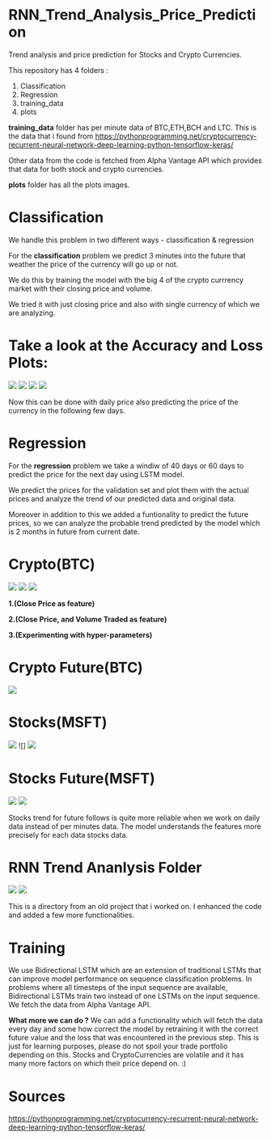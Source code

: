 # RNN_Trend_Analysis_Price_Prediction
Trend analysis and price prediction for Stocks and Crypto Currencies.

This repository has 4 folders :
1. Classification
2. Regression
3. training_data
4. plots

**training_data** folder has per minute data of BTC,ETH,BCH and LTC. This is the data that i found from https://pythonprogramming.net/cryptocurrency-recurrent-neural-network-deep-learning-python-tensorflow-keras/ 

Other data from the code is fetched from Alpha Vantage API which provides that data for both stock and crypto currencies.


**plots** folder has all the plots images.


# Classification
We handle this problem in two different ways - classification & regression

For the **classification** problem we predict 3 minutes into the future that weather the price of the currency will go up or not.

We do this by training the model with the big 4 of the crypto currrency market with their closing price and volume.

We tried it with just closing price and also with single currency of which we are analyzing.

# Take a look at the Accuracy and Loss Plots:
![](https://github.com/bharatdhyani13/RNN_Trend_Analysis_Price_Prediction/blob/main/plots/class_BTC_Loss_Acc.png)
![](https://github.com/bharatdhyani13/RNN_Trend_Analysis_Price_Prediction/blob/main/plots/class_BCH_Loss_Acc.png)
![](https://github.com/bharatdhyani13/RNN_Trend_Analysis_Price_Prediction/blob/main/plots/class_LTC_Loss_Acc.png)
![](https://github.com/bharatdhyani13/RNN_Trend_Analysis_Price_Prediction/blob/main/plots/class_ETH_Loss_Acc.png)

Now this can be done with daily price also predicting the price of the currency in the following few days.

# Regression
For the **regression** problem we take a windiw of 40 days or 60 days to predict the price for the next day using LSTM model.

We predict the prices for the validation set and plot them with the actual prices and analyze the trend of our predicted data and original data.

Moreover in addition to this we added a funtionality to predict the future prices, so we can analyze the probable trend predicted by the model which is 2 months in future from current date.

# Crypto(BTC)
![](https://github.com/bharatdhyani13/RNN_Trend_Analysis_Price_Prediction/blob/main/plots/trend_analysis_price_loss(0.0055).png) 
![](https://github.com/bharatdhyani13/RNN_Trend_Analysis_Price_Prediction/blob/main/plots/trend_analysis_price_volume_loss(0.005).png) 
![](https://github.com/bharatdhyani13/RNN_Trend_Analysis_Price_Prediction/blob/main/plots/experiment_window_size.png) 

**1.(Close Price as feature)**

**2.(Close Price, and Volume Traded as feature)**

**3.(Experimenting with hyper-parameters)**

# Crypto Future(BTC)
![](https://github.com/bharatdhyani13/RNN_Trend_Analysis_Price_Prediction/blob/main/plots/trend_analysis_price_future_prediction.png)


# Stocks(MSFT)
![](https://github.com/bharatdhyani13/RNN_Trend_Analysis_Price_Prediction/blob/main/plots/stock_close_vol_permin(volume%20feature%20doesn't%20do%20much%20difference%20in%20stocks).png)
![]
![](https://github.com/bharatdhyani13/RNN_Trend_Analysis_Price_Prediction/blob/main/plots/stocks_close_perday.png)


# Stocks Future(MSFT)
![](https://github.com/bharatdhyani13/RNN_Trend_Analysis_Price_Prediction/blob/main/plots/stocks_close_permin.png)
![](https://github.com/bharatdhyani13/RNN_Trend_Analysis_Price_Prediction/blob/main/plots/stock_close_vol_perday(volume%20feature%20doesn't%20do%20much%20difference%20in%20stocks).png)

Stocks trend for future follows is quite more reliable when we work on daily data instead of per minutes data.
The model understands the features more precisely for each data stocks data.

# RNN Trend Ananlysis Folder
![](https://github.com/bharatdhyani13/RNN_Trend_Analysis_Price_Prediction/blob/main/plots/btc_trend_analysis_old.png)
![](https://github.com/bharatdhyani13/RNN_Trend_Analysis_Price_Prediction/blob/main/plots/btc_trend_analysis_old_future_pred.png)

This is a directory from an old project that i worked on. I enhanced the code and added a few more functionalities.

# Training
We use Bidirectional LSTM which are an extension of traditional LSTMs that can improve model performance on sequence classification problems. In problems where all timesteps of the input sequence are available, Bidirectional LSTMs train two instead of one LSTMs on the input sequence. We fetch the data from Alpha Vantage API.

**What more we can do ?**
We can add a functionality which will fetch the data every day and some how correct the model by retraining it with the correct future value and the loss that was encountered in the previous step. This is just for learning purposes, please do not spoil your trade portfolio depending on this. Stocks and CryptoCurrencies are volatile and it has many more factors on which their price depend on. :) 

# Sources

https://pythonprogramming.net/cryptocurrency-recurrent-neural-network-deep-learning-python-tensorflow-keras/ 
